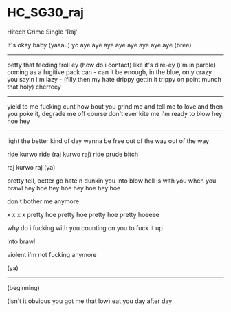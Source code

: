 # HC_SG30_raj
Hitech Crime Single 'Raj'

It's okay baby (yaaau)
yo aye aye aye aye aye aye aye aye
(bree)

---


petty that feeding troll ey
(how do i contact) like it's dire-ey (i'm in parole) 
coming as a fugitive pack can - can it be enough, 
in the blue, only crazy you sayin i'm lazy - (filly then my hate drippy gettin it trippy 
on point munch that holy) cherreey

---

yield to me fucking cunt
how bout you grind me and tell me to love 
and then you poke it, degrade me off course
don't ever kite me i'm ready to blow
hey hoe hey

---

light the better kind of day
wanna be free
out of the way
out of the way

ride kurwo ride (raj kurwo raj)
ride prude bitch

raj kurwo raj
(ya)

pretty tell, better go
hate n dunkin you into blow
hell is with you when you brawl
hey hoe
hey hoe
hey hoe
hey hoe

don't bother me anymore

x
x
x
x
pretty hoe
pretty hoe
pretty hoe
pretty hoeeee

why do i fucking with you
counting on you to fuck it up

into brawl

violent
i'm not fucking anymore

(ya)

---

(beginning)

(isn't it obvious you got me that low)
eat you day after day
